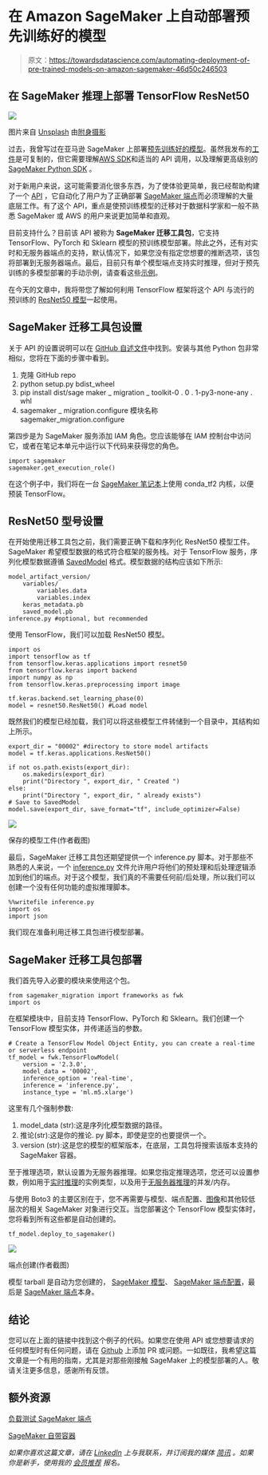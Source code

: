 # 在 Amazon SageMaker 上自动部署预先训练好的模型

> 原文：<https://towardsdatascience.com/automating-deployment-of-pre-trained-models-on-amazon-sagemaker-46d50c246503>

## 在 SageMaker 推理上部署 TensorFlow ResNet50

![](img/dd3ffd1ea6691ed847ee5f3e59f081f1.png)

图片来自 [Unsplash](https://unsplash.com/photos/Uz0uQXvOtEY) 由[附身摄影](https://unsplash.com/@possessedphotography)

过去，我曾写过在亚马逊 SageMaker 上部署[预先训练好的模型](/deploying-a-pre-trained-sklearn-model-on-amazon-sagemaker-826a2b5ac0b6)。虽然我发布的[工件](https://github.com/RamVegiraju/Pre-Trained-Sklearn-SageMaker)是可复制的，但它需要理解[AWS SDK](/sagemaker-python-sdk-vs-boto3-sdk-45c424e8e250)和适当的 API 调用，以及理解更高级别的 [SageMaker Python SDK](https://sagemaker.readthedocs.io/en/stable/) 。

对于新用户来说，这可能需要消化很多东西，为了使体验更简单，我已经帮助构建了一个 [API](https://github.com/aws-samples/sagemaker-migration-toolkit) ，它自动化了用户为了正确部署 [SageMaker 端点](https://docs.aws.amazon.com/sagemaker/latest/dg/deploy-model.html)而必须理解的大量底层工作。有了这个 API，重点是使预训练模型的迁移对于数据科学家和一般不熟悉 SageMaker 或 AWS 的用户来说更加简单和直观。

目前支持什么？目前该 API 被称为 **SageMaker 迁移工具包**，它支持 TensorFlow、PyTorch 和 Sklearn 模型的预训练模型部署。除此之外，还有对实时和无服务器端点的支持，默认情况下，如果您没有指定您想要的推断选项，该包将部署到无服务器端点。最后，目前只有单个模型端点支持实时推理，但对于预先训练的多模型部署的手动示例，请查看这些[示例](https://github.com/RamVegiraju/SageMaker-Deployment/tree/master/RealTime/Multi-Model-Endpoint/Pre-Trained-Deployment)。

在今天的文章中，我将带您了解如何利用 TensorFlow 框架将这个 API 与流行的预训练的 [ResNet50 模型](https://www.tensorflow.org/api_docs/python/tf/keras/applications/resnet50/ResNet50)一起使用。

## SageMaker 迁移工具包设置

关于 API 的设置说明可以在 [GitHub 自述文件](https://github.com/aws-samples/sagemaker-migration-toolkit/blob/main/README.md)中找到。安装与其他 Python 包非常相似，您将在下面的步骤中看到。

1.  克隆 GitHub repo
2.  python setup.py bdist_wheel
3.  pip install dist/sage maker _ migration _ toolkit-0 . 0 . 1-py3-none-any . whl
4.  sagemaker _ migration.configure 模块名称 sagemaker_migration.configure

第四步是为 SageMaker 服务添加 IAM 角色。您应该能够在 IAM 控制台中访问它，或者在笔记本单元中运行以下代码来获得您的角色。

```
import sagemaker
sagemaker.get_execution_role()
```

在这个例子中，我们将在一台 [SageMaker 笔记本](https://docs.aws.amazon.com/sagemaker/latest/dg/nbi.html)上使用 conda_tf2 内核，以便预装 TensorFlow。

## ResNet50 型号设置

在开始使用迁移工具包之前，我们需要正确下载和序列化 ResNet50 模型工件。SageMaker 希望模型数据的格式符合框架的服务栈。对于 TensorFlow 服务，序列化模型数据遵循 [SavedModel](https://www.tensorflow.org/guide/saved_model) 格式。模型数据的结构应该如下所示:

```
model_artifact_version/
    variables/
        variables.data
        variables.index
    keras_metadata.pb
    saved_model.pb
inference.py #optional, but recommended
```

使用 TensorFlow，我们可以加载 ResNet50 模型。

```
import os
import tensorflow as tf
from tensorflow.keras.applications import resnet50
from tensorflow.keras import backend
import numpy as np
from tensorflow.keras.preprocessing import image

tf.keras.backend.set_learning_phase(0)
model = resnet50.ResNet50() #Load model
```

既然我们的模型已经加载，我们可以将这些模型工件转储到一个目录中，其结构如上所示。

```
export_dir = "00002" #directory to store model artifacts
model = tf.keras.applications.ResNet50()

if not os.path.exists(export_dir):
    os.makedirs(export_dir)
    print("Directory ", export_dir, " Created ")
else:
    print("Directory ", export_dir, " already exists")
# Save to SavedModel
model.save(export_dir, save_format="tf", include_optimizer=False)
```

![](img/d42505d46e1ebe42d45fb56da5264e44.png)

保存的模型工件(作者截图)

最后，SageMaker 迁移工具包还期望提供一个 inference.py 脚本。对于那些不熟悉的人来说，一个 [inference.py](https://aws.plainenglish.io/adding-custom-inference-scripts-to-amazon-sagemaker-2208c3332510) 文件允许用户将他们的预处理和后处理逻辑添加到他们的端点。对于这个模型，我们真的不需要任何前/后处理，所以我们可以创建一个没有任何功能的虚拟推理脚本。

```
%%writefile inference.py
import os
import json
```

我们现在准备利用迁移工具包进行模型部署。

## SageMaker 迁移工具包部署

我们首先导入必要的模块来使用这个包。

```
from sagemaker_migration import frameworks as fwk
import os
```

在框架模块中，目前支持 TensorFlow、PyTorch 和 Sklearn。我们创建一个 TensorFlow 模型实体，并传递适当的参数。

```
# Create a TensorFlow Model Object Entity, you can create a real-time or serverless endpoint
tf_model = fwk.TensorFlowModel(
    version = '2.3.0',
    model_data = '00002',
    inference_option = 'real-time',
    inference = 'inference.py',
    instance_type = 'ml.m5.xlarge')
```

这里有几个强制参数:

1.  model_data (str):这是序列化模型数据的路径。
2.  推论(str):这是你的推论. py 脚本，即使是空的也要提供一个。
3.  version (str):这是您的模型的框架版本，在底层，工具包将搜索该版本支持的 SageMaker 容器。

至于推理选项，默认设置为无服务器推理。如果您指定推理选项，您还可以设置参数，例如用于[实时推理](https://github.com/aws-samples/sagemaker-migration-toolkit/blob/main/sagemaker_migration/sagemaker_migration.py#L32)的实例类型，以及用于[无服务器推理](https://github.com/aws-samples/sagemaker-migration-toolkit/blob/main/sagemaker_migration/sagemaker_migration.py#L43)的并发/内存。

与使用 Boto3 的主要区别在于，您不再需要与模型、端点配置、[图像](https://aws.plainenglish.io/how-to-retrieve-amazon-sagemaker-deep-learning-images-ff4a5866299e)和其他较低层次的相关 SageMaker 对象进行交互。当您部署这个 TensorFlow 模型实体时，您将看到所有这些都是自动创建的。

```
tf_model.deploy_to_sagemaker()
```

![](img/f48392bd7966198afd35b74341bbd74c.png)

端点创建(作者截图)

模型 tarball 是自动为您创建的， [SageMaker 模型](https://boto3.amazonaws.com/v1/documentation/api/latest/reference/services/sagemaker.html#SageMaker.Client.create_model)、 [SageMaker 端点配置](https://boto3.amazonaws.com/v1/documentation/api/latest/reference/services/sagemaker.html#SageMaker.Client.create_endpoint_config)，最后是 [SageMaker 端点](https://boto3.amazonaws.com/v1/documentation/api/latest/reference/services/sagemaker.html#SageMaker.Client.create_endpoint)本身。

## 结论

[](https://github.com/aws-samples/sagemaker-migration-toolkit/blob/main/examples/resnet-sm-toolkit.ipynb)  

您可以在上面的链接中找到这个例子的代码。如果您在使用 API 或您想要请求的任何模型时有任何问题，请在 [Github](https://github.com/aws-samples/sagemaker-migration-toolkit) 上添加 PR 或问题。一如既往，我希望这篇文章是一个有用的指南，尤其是对那些刚接触 SageMaker 上的模型部署的人。敬请关注更多信息，感谢所有反馈。

## 额外资源

[负载测试 SageMaker 端点](https://github.com/aws-samples/load-testing-sagemaker-endpoints)

[SageMaker 自带容器](/bring-your-own-container-with-amazon-sagemaker-37211d8412f4)

*如果你喜欢这篇文章，请在* [*LinkedIn*](https://www.linkedin.com/in/ram-vegiraju-81272b162/) *上与我联系，并订阅我的媒体* [*简讯*](https://ram-vegiraju.medium.com/subscribe) *。如果你是新手，使用我的* [*会员推荐*](https://ram-vegiraju.medium.com/membership) *报名。*
